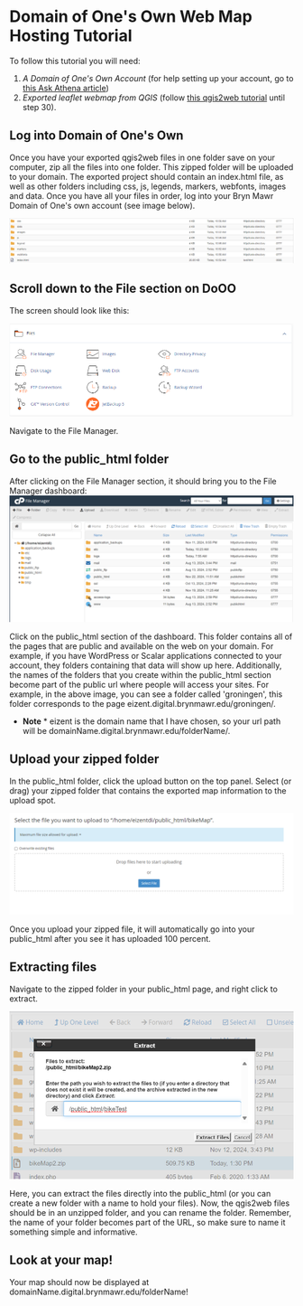 # Domain of One's Own Web Map Hosting Tutorial 

To follow this tutorial you will need:

1. *A Domain of One's Own Account* (for help setting up your account, go to [this Ask Athena article](https://askathena.brynmawr.edu/help/domain-of-ones-own-get-started))
2. *Exported leaflet webmap from QGIS* (follow [this qgis2web tutorial](https://www.qgistutorials.com/en/docs/3/web_mapping_with_qgis2web.html) until step 30). 


## Log into Domain of One's Own
Once you have your exported qgis2web files in one folder save on your computer, zip all the files into one folder. This zipped folder will be uploaded to your domain. The exported project should contain an index.html file, as well as other folders including css, js, legends, markers, webfonts, images and data. Once you have all your files in order, log into your Bryn Mawr Domain of One's own account (see image below). 

![files you should have](images/files.png)

## Scroll down to the File section on DoOO
The screen should look like this:

![screenshot showing the File section page on Domain of One's Own](images/file_manager.png)

Navigate to the File Manager.

## Go to the public_html folder
After clicking on the File Manager section, it should bring you to the File Manager dashboard:
![screenshot showing the File Manager dashboard](images/file_dash.png)

Click on the public_html section of the dashboard. This folder contains all of the pages that are public and available on the web on your domain. For example, if you have WordPress or Scalar applications connected to your account, they folders containing that data will show up here. Additionally, the names of the folders that you create within the public_html section become part of the public url where people will access your sites. For example, in the above image, you can see a folder called 'groningen', this folder corresponds to the page eizent.digital.brynmawr.edu/groningen/. 

* **Note** * eizent is the domain name that I have chosen, so your url path will be domainName.digital.brynmawr.edu/folderName/.

## Upload your zipped folder
In the public_html folder, click the upload button on the top panel. Select (or drag) your zipped folder that contains the exported map information to the upload spot.


![screenshot showing upload sections](images/upload.png)

Once you upload your zipped file, it will automatically go into your public_html after you see it has uploaded 100 percent.

## Extracting files
Navigate to the zipped folder in your public_html page, and right click to extract. 

![screenshot of extract page](images/extract.png)

Here, you can extract the files directly into the public_html (or you can create a new folder with a name to hold your files). Now, the qgis2web files should be in an unzipped folder, and you can rename the folder. Remember, the name of your folder becomes part of the URL, so make sure to name it something simple and informative. 

## Look at your map!
Your map should now be displayed at domainName.digital.brynmawr.edu/folderName!




